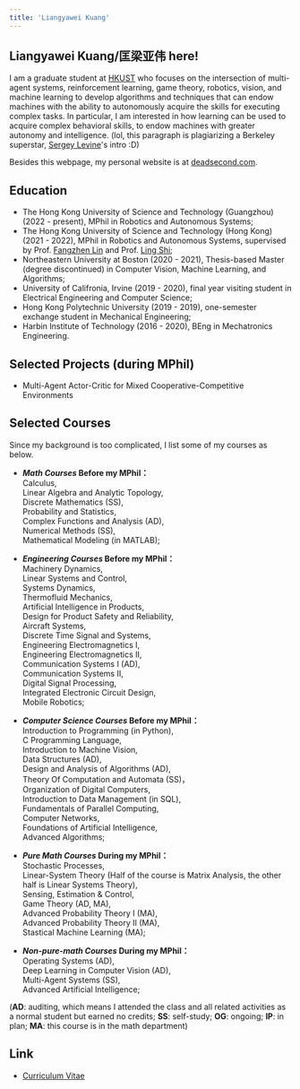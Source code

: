 ```yaml
---
title: 'Liangyawei Kuang'
---
```


## Liangyawei Kuang/匡梁亚伟 here! 
I am a graduate student at [HKUST](https://hkust.edu.hk/) who focuses on the intersection of multi-agent systems, reinforcement learning, game theory, robotics, vision, and machine learning to develop algorithms and techniques that can endow machines with the ability to autonomously acquire the skills for executing complex tasks. In particular, I am interested in how learning can be used to acquire complex behavioral skills, to endow machines with greater autonomy and intelligence. (lol, this paragraph is plagiarizing a Berkeley superstar, [Sergey Levine](http://people.eecs.berkeley.edu/~svlevine/)'s intro :D)

Besides this webpage, my personal website is at [deadsecond.com](https://www.deadsecond.com).

## Education
- The Hong Kong University of Science and Technology (Guangzhou) (2022 - present), MPhil in Robotics and Autonomous Systems;
- The Hong Kong University of Science and Technology (Hong Kong) (2021 - 2022), MPhil in Robotics and Autonomous Systems, supervised by Prof. [Fangzhen Lin](https://facultyprofiles.ust.hk/profiles.php?profile=fangzhen-lin-flin#researchinterest) and Prof. [Ling Shi](https://facultyprofiles.ust.hk/profiles.php?profile=ling-shi-eesling);
- Northeastern University at Boston (2020 - 2021), Thesis-based Master (degree discontinued) in Computer Vision, Machine Learning, and Algorithms;
- University of Califronia, Irvine (2019 - 2020), final year visiting student in Electrical Engineering and Computer Science;
- Hong Kong Polytechnic University (2019 - 2019), one-semester exchange student in Mechanical Engineering;
- Harbin Institute of Technology (2016 - 2020), BEng in Mechatronics Engineering.

## Selected Projects (during MPhil)
- Multi-Agent Actor-Critic for Mixed Cooperative-Competitive Environments

## Selected Courses
Since my background is too complicated, I list some of my courses as below.
- ***Math Courses* Before my MPhil：**  
Calculus,  
Linear Algebra and Analytic Topology,  
Discrete Mathematics (SS),  
Probability and Statistics,  
Complex Functions and Analysis (AD),  
Numerical Methods (SS),  
Mathematical Modeling (in MATLAB);

- ***Engineering Courses* Before my MPhil：**  
Machinery Dynamics,  
Linear Systems and Control,  
Systems Dynamics,  
Thermofluid Mechanics,  
Artificial Intelligence in Products,  
Design for Product Safety and Reliability,  
Aircraft Systems,  
Discrete Time Signal and Systems,  
Engineering Electromagnetics I,  
Engineering Electromagnetics II,  
Communication Systems I (AD),  
Communication Systems II,  
Digital Signal Processing,  
Integrated Electronic Circuit Design,  
Mobile Robotics;

- ***Computer Science Courses* Before my MPhil：**  
Introduction to Programming (in Python),    
C Programming Language,  
Introduction to Machine Vision,  
Data Structures (AD),  
Design and Analysis of Algorithms (AD),  
Theory Of Computation and Automata (SS)，  
Organization of Digital Computers,  
Introduction to Data Management (in SQL),  
Fundamentals of Parallel Computing,  
Computer Networks,  
Foundations of Artificial Intelligence,  
Advanced Algorithms;

- ***Pure Math Courses* During my MPhil：**  
Stochastic Processes,  
Linear-System Theory (Half of the course is Matrix Analysis, the other half is Linear Systems Theory),  
Sensing, Estimation & Control,  
Game Theory (AD, MA),  
Advanced Probability Theory I (MA),  
Advanced Probability Theory II (MA),  
Stastical Machine Learning (MA);

- ***Non-pure-math Courses* During my MPhil：**  
Operating Systems (AD),  
Deep Learning in Computer Vision (AD),  
Multi-Agent Systems (SS),  
Advanced Artificial Intelligence;

(__AD__: auditing, which means I attended the class and all related activities as a normal student but earned no credits; __SS__: self-study; __OG__: ongoing; __IP__: in plan; __MA__: this course is in the math department)

## Link
- [Curriculum Vitae](https://github.com/klyw1998/LiangyaweiKuang/blob/gh-pages/cv.pdf)
